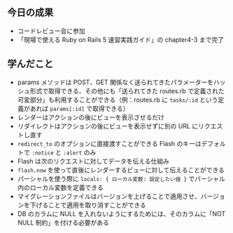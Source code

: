 ## 今日の成果

- コードレビュー会に参加
- 「現場で使える Ruby on Rails 5 速習実践ガイド」の chapter4-3 まで完了

## 学んだこと

- params メソッドは POST、GET 関係なく送られてきたパラメーターをハッシュ形式で取得できる、その他にも「送られてきた routes.rb で定義された可変部分」も利用することができる（例：routes.rb に `tasks/:id` という定義があれば `params[:id]` で取得できる）
- レンダーはアクションの後にビューを表示させるだけ
- リダイレクトはアクションの後にビューを表示せずに別の URL にリクエストし直す
- `redirect_to` のオプションに直接渡すことができる Flash のキーはデフォルトで `:notice` と `:alert` のみ
- Flash は次のリクエストに対してデータを伝える仕組み
- `flash.now` を使って直後にレンダーするビューに対して伝えることができる
- パーシャルを使う際に `locals: { ローカル変数: 設定したい値 }` でパーシャル内のローカル変数を定義できる
- マイグレーションファイルはバージョンを上げることで適用させ、バージョンを下げることで適用を取り消すことができる
- DB のカラムに NULL を入れないようにするためには、そのカラムに「NOT NULL 制約」を付ける必要がある
